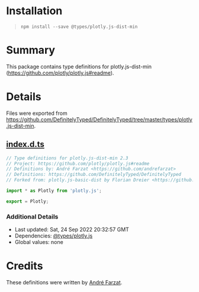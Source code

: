 # Installation
> `npm install --save @types/plotly.js-dist-min`

# Summary
This package contains type definitions for plotly.js-dist-min (https://github.com/plotly/plotly.js#readme).

# Details
Files were exported from https://github.com/DefinitelyTyped/DefinitelyTyped/tree/master/types/plotly.js-dist-min.
## [index.d.ts](https://github.com/DefinitelyTyped/DefinitelyTyped/tree/master/types/plotly.js-dist-min/index.d.ts)
````ts
// Type definitions for plotly.js-dist-min 2.3
// Project: https://github.com/plotly/plotly.js#readme
// Definitions by: André Farzat <https://github.com/andrefarzat>
// Definitions: https://github.com/DefinitelyTyped/DefinitelyTyped
// Forked from: plotly.js-basic-dist by Florian Dreier <https://github.com/DreierF>

import * as Plotly from 'plotly.js';

export = Plotly;

````

### Additional Details
 * Last updated: Sat, 24 Sep 2022 20:32:57 GMT
 * Dependencies: [@types/plotly.js](https://npmjs.com/package/@types/plotly.js)
 * Global values: none

# Credits
These definitions were written by [André Farzat](https://github.com/andrefarzat).
